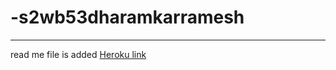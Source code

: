 # -s2wb53dharamkarramesh

---
read me file is added
[Heroku link](https://s2wb53dharamkarramesh.herokuapp.com/)
